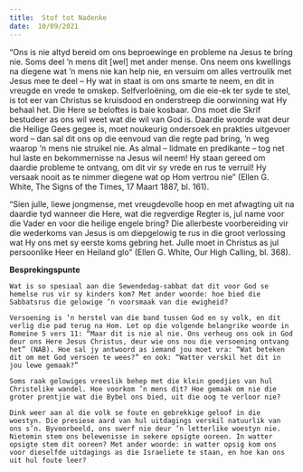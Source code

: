 ```yaml
---
title:  Stof tot Nadenke
date:  10/09/2021
---
```


“Ons is nie altyd bereid om ons beproewinge en probleme na Jesus te bring nie. Soms deel ’n mens dit [wel] met ander mense. Ons neem ons kwellings na diegene wat ’n mens nie kan help nie, en versuim om alles vertroulik met Jesus mee te deel – Hy wat in staat is om ons smarte te neem, en dit in vreugde en vrede te omskep. Selfverloëning, om die eie-ek ter syde te stel, is tot eer van Christus se kruisdood en onderstreep die oorwinning wat Hy behaal het. Die Here se beloftes is baie kosbaar. Ons moet die Skrif bestudeer as ons wil weet wat die wil van God is. Daardie woorde wat deur die Heilige Gees gegee is, moet noukeurig ondersoek en prakties uitgevoer word – dan sal dit ons op die eenvoud van die regte pad bring, ’n weg waarop ’n mens nie struikel nie. As almal – lidmate en predikante – tog net hul laste en bekommernisse na Jesus wil neem! Hy staan gereed om daardie probleme te ontvang, om dit vir sy vrede en rus te verruil! Hy versaak nooit as te nimmer diegene wat op Hom vertrou nie” (Ellen G. White, The Signs of the Times, 17 Maart 1887, bl. 161).

“Sien julle, liewe jongmense, met vreugdevolle hoop en met afwagting uit na daardie tyd wanneer die Here, wat die regverdige Regter is, jul name voor die Vader en voor die heilige engele bring? Die allerbeste voorbereiding vir die wederkoms van Jesus is om diepgelowig te rus in die groot verlossing wat Hy ons met sy eerste koms gebring het. Julle moet in Christus as jul persoonlike Heer en Heiland glo” (Ellen G. White, Our High Calling, bl. 368).

**Besprekingspunte**

`Wat is so spesiaal aan die Sewendedag-sabbat dat dit voor God se hemelse rus vir sy kinders kom? Met ander woorde: hoe bied die Sabbatsrus die gelowige ’n voorsmaak van die ewigheid?`

`Versoening is ’n herstel van die band tussen God en sy volk, en dit verlig die pad terug na Hom. Let op die volgende belangrike woorde in Romeine 5 vers 11: “Maar dit is nie al nie. Ons verheug ons ook in God deur ons Here Jesus Christus, deur wie ons nou die versoening ontvang het” (NAB). Hoe sal jy antwoord as iemand jou moet vra: “Wat beteken dit om met God versoen te wees?” en ook: “Watter verskil het dit in jou lewe gemaak?”`

`Soms raak gelowiges vreeslik behep met die klein goedjies van hul Christelike wandel. Hoe voorkom ’n mens dit? Hoe gemaak om nie die groter prentjie wat die Bybel ons bied, uit die oog te verloor nie?`

`Dink weer aan al die volk se foute en gebrekkige geloof in die woestyn. Die presiese aard van hul uitdagings verskil natuurlik van ons s’n. Byvoorbeeld, ons swerf nie deur ’n letterlike woestyn nie. Nietemin stem ons belewenisse in sekere opsigte ooreen. In watter opsigte stem dit ooreen? Met ander woorde: in watter opsig kom ons voor dieselfde uitdagings as die Israeliete te staan, en hoe kan ons uit hul foute leer?`
